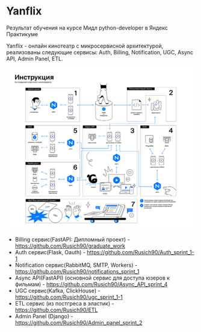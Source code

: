# Yanflix
Результат обучения на курсе Мидл python-developer в Яндекс Практикуме

Yanflix - онлайн кинотеатр с микросервисной архитектурой, реализованы следующие сервисы: Auth, Billing, Notification, UGC, Async API, Admin Panel, ETL.

![Screenshot](practicum.png)

 - Billing сервис(FastAPI: Дипломный проект) - https://github.com/Rusich90/graduate_work
 - Auth сервис(Flask, Oauth) - https://github.com/Rusich90/Auth_sprint_1-1
 - Notification сервис(RabbitMQ, SMTP, Workers) - https://github.com/Rusich90/notifications_sprint_1
 - Async API(FastAPI) (основной сервис для доступа юзеров к фильмам) - https://github.com/Rusich90/Async_API_sprint_4
 - UGC сервис(Kafka, ClickHouse) - https://github.com/Rusich90/ugc_sprint_1-1
 - ETL сервис (из постгреса в эластик) - https://github.com/Rusich90/ETL
 - Admin Panel (Django) - https://github.com/Rusich90/Admin_panel_sprint_2
